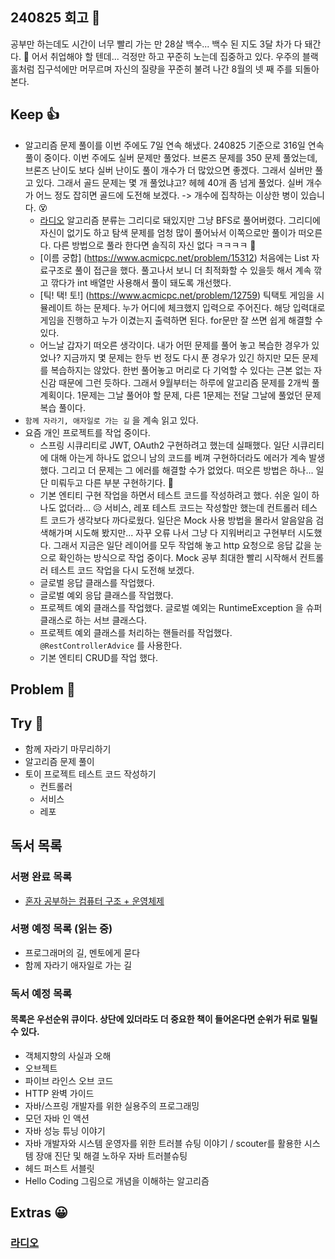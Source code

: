 ## 240825 회고 💬
공부만 하는데도 시간이 너무 빨리 가는 만 28살 백수... 백수 된 지도 3달 차가 다 돼간다. 🐷 어서 취업해야 할 텐데... 걱정만 하고 꾸준히 노는데 집중하고 있다. 우주의 블랙홀처럼 집구석에만 머무르며 자신의 질량을 꾸준히 불려 나간 8월의 넷 째 주를 되돌아본다. 

## Keep 👍
- 알고리즘 문제 풀이를 이번 주에도 7일 연속 해냈다. 240825 기준으로 316일 연속 풀이 중이다. 이번 주에도 실버 문제만 풀었다. 브론즈 문제를 350 문제 풀었는데, 브론즈 난이도 보다 실버 난이도 풀이 개수가 더 많았으면 좋겠다. 그래서 실버만 풀고 있다. 그래서 골드 문제는 몇 개 풀었냐고? 헤헤 40개 좀 넘게 풀었다. 실버 개수가 어느 정도 잡히면 골드에 도전해 보겠다. -> 개수에 집착하는 이상한 병이 있습니다. 😵
	- [라디오](https://www.acmicpc.net/problem/3135) 알고리즘 분류는 그리디로 돼있지만 그냥 BFS로 풀어버렸다. 그리디에 자신이 없기도 하고 탐색 문제를 엄청 많이 풀어놔서 이쪽으로만 풀이가 떠오른다. 다른 방법으로 풀라 한다면 솔직히 자신 없다 ㅋㅋㅋㅋ 🤣
	- [이름 궁합] (https://www.acmicpc.net/problem/15312) 처음에는 List 자료구조로 풀이 접근을 했다. 풀고나서 보니 더 최적화할 수 있을듯 해서 계속 깎고 깎다가 int 배열만 사용해서 풀이 돼도록 개선했다. 
	- [틱! 택! 토!] (https://www.acmicpc.net/problem/12759) 틱택토 게임을 시뮬레이트 하는 문제다. 누가 어디에 체크했지 입력으로 주어진다. 해당 입력대로 게임을 진행하고 누가 이겼는지 출력하면 된다. for문만 잘 쓰면 쉽게 해결할 수 있다.
	- 어느날 갑자기 떠오른 생각이다. 내가 어떤 문제를 풀어 놓고 복습한 경우가 있었나? 지금까지 몇 문제는 한두 번 정도 다시 푼 경우가 있긴 하지만 모든 문제를 복습하지는 않았다. 한번 풀어놓고 머리로 다 기억할 수 있다는 근본 없는 자신감 때문에 그런 듯하다. 그래서 9월부터는 하루에 알고리즘 문제를 2개씩 풀 계획이다. 1문제는 그날 풀어야 할 문제, 다른 1문제는 전달 그날에 풀었던 문제 복습 풀이다.
- `함께 자라기, 애자일로 가는 길` 을 계속 읽고 있다.
- 요즘 개인 프로젝트를 작업 중이다. 
	- 스프링 시큐리티로 JWT, OAuth2 구현하려고 했는데 실패했다. 일단 시큐리티에 대해 아는게 하나도 없으니 남의 코드를 베껴 구현하더라도 에러가 계속 발생했다. 그리고 더 문제는 그 에러를 해결할 수가 없었다. 떠오른 방법은 하나... 일단 미뤄두고 다른 부분 구현하기다. 🤪 
	- 기본 엔티티 구현 작업을 하면서 테스트 코드를 작성하려고 했다. 쉬운 일이 하나도 없더라... 😥 서비스, 레포 테스트 코드는 작성할만 했는데 컨트롤러 테스트 코드가 생각보다 까다로웠다. 일단은 Mock 사용 방법을 몰라서 알음알음 검색해가며 시도해 봤지만... 자꾸 오류 나서 그냥 다 지워버리고 구현부터 시도했다. 그래서 지금은 일단 레이어를 모두 작업해 놓고 http 요청으로 응답 값을 눈으로 확인하는 방식으로 작업 중이다. Mock 공부 최대한 빨리 시작해서 컨트롤러 테스트 코드 작업을 다시 도전해 보겠다. 
	- 글로벌 응답 클래스를 작업했다.
	- 글로벌 예외 응답 클래스를 작업했다.
	- 프로젝트 예외 클래스를 작업했다. 글로벌 예외는 RuntimeException 을 슈퍼클래스로 하는 서브 클래스다.
	- 프로젝트 예외 클래스를 처리하는 핸들러를 작업했다. `@RestControllerAdvice` 를 사용한다. 
	- 기본 엔티티 CRUD를 작업 했다. 

## Problem 🤢

## Try 🧚
- 함께 자라기 마무리하기
- 알고리즘 문제 풀이 
- 토이 프로젝트 테스트 코드 작성하기
	- 컨트롤러
	- 서비스
	- 레포

## 독서 목록

### 서평 완료 목록
- [혼자 공부하는 컴퓨터 구조 + 운영체제](https://github.com/kimregular/DAILY_STUDY/blob/main/독서/1.%20서평/01.%20혼자%20공부하는%20컴퓨터%20구조%20%2B%20운영체제%20를%20읽고%20📝.md)

###  서평 예정 목록 (읽는 중)
- 프로그래머의 길, 멘토에게 묻다
- 함께 자라기 애자일로 가는 길

### 독서 예정 목록
#### 목록은 우선순위 큐이다. 상단에 있더라도 더 중요한 책이 들어온다면 순위가 뒤로 밀릴 수 있다.
- 객체지향의 사실과 오해
- 오브젝트
- 파이브 라인스 오브 코드
- HTTP 완벽 가이드
- 자바/스프링 개발자를 위한 실용주의 프로그래밍
- 모던 자바 인 액션
- 자바 성능 튜닝 이야기 
- 자바 개발자와 시스템 운영자를 위한 트러블 슈팅 이야기 / scouter를 활용한 시스템 장애 진단 및 해결 노하우 자바 트러블슈팅
- 헤드 퍼스트 서블릿
- Hello Coding 그림으로 개념을 이해하는 알고리즘


## Extras 😀
### [라디오](https://www.acmicpc.net/problem/3135)

### 

### 

